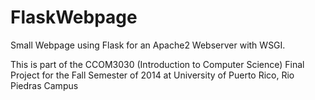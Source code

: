 FlaskWebpage
============

Small Webpage using Flask for an Apache2 Webserver with WSGI.

This is part of the CCOM3030 (Introduction to Computer Science) Final Project for the Fall Semester of 2014
at University of Puerto Rico, Rio Piedras Campus
